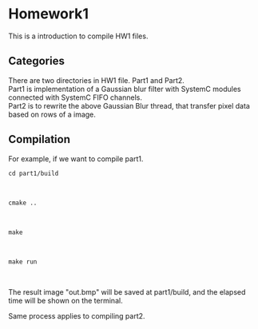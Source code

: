 # Homework1
This is a introduction to compile HW1 files. <br>

## Categories
There are two directories in HW1 file. Part1 and Part2. <br>
Part1 is implementation of a Gaussian blur filter with SystemC modules connected with SystemC FIFO channels. <br>
Part2 is to rewrite the above Gaussian Blur thread, that transfer pixel data based on rows of a image. <br>

## Compilation
For example, if we want to compile part1.
<br>

    cd part1/build 
<br>

    cmake ..
<br>

    make
<br>

    make run
<br>

The result image "out.bmp" will be saved at part1/build, and the elapsed time will be shown on the terminal. <br>

Same process applies to compiling part2.

